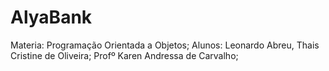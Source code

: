 # AlyaBank
Materia: Programação Orientada a Objetos;  Alunos: Leonardo Abreu, Thais Cristine de Oliveira; Profº Karen Andressa de Carvalho;

